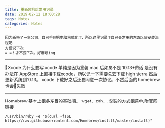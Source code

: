 ```yaml
---
title: 重新装机后常用记录
date: 2019-02-12 18:00:28
tags: Notes
categories: Notes
---
```


```
因为新换了一家公司，自己手贱把电脑格式化了，所以这里记录下自己会常用的东西以及安装流程吧
方便说下次
= =！才不要下次。好麻烦ing
```

---

Xcode
为什么要写 xcode
单纯是因为重装 mac 后如果不是 10.13+的话 是没有办法在 AppStore 上直接下载xcode，所以记一下需要先去下载 high sierra 然后更新系统到10.13。
xcode 下载好之后还要同意一次协议。不然后面的 homebrew 也会失败

---

Homebrew
基本上很多东西的基础吧。 wget，zsh….
安装的方式很简单,附官网链接

```
/usr/bin/ruby -e "$(curl -fsSL https://raw.githubusercontent.com/Homebrew/install/master/install)"

```